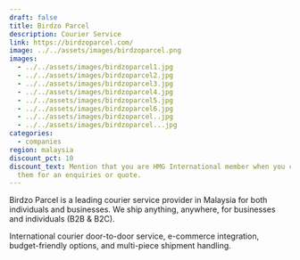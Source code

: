 ```yaml
---
draft: false
title: Birdzo Parcel
description: Courier Service
link: https://birdzoparcel.com/
image: ../../assets/images/birdzoparcel.png
images:
  - ../../assets/images/birdzoparcel1.jpg
  - ../../assets/images/birdzoparcel2.jpg
  - ../../assets/images/birdzoparcel3.jpg
  - ../../assets/images/birdzoparcel4.jpg
  - ../../assets/images/birdzoparcel5.jpg
  - ../../assets/images/birdzoparcel6.jpg
  - ../../assets/images/birdzoparcel..jpg
  - ../../assets/images/birdzoparcel...jpg
categories:
  - companies
region: malaysia
discount_pct: 10
discount_text: Mention that you are HMG International member when you contact
  them for an enquiries or quote.
---
```


Birdzo Parcel is a leading courier service provider in Malaysia for both individuals and businesses. We ship anything, anywhere, for businesses and individuals (B2B & B2C).

International courier door-to-door service, e-commerce integration, budget-friendly options, and multi-piece shipment handling.
